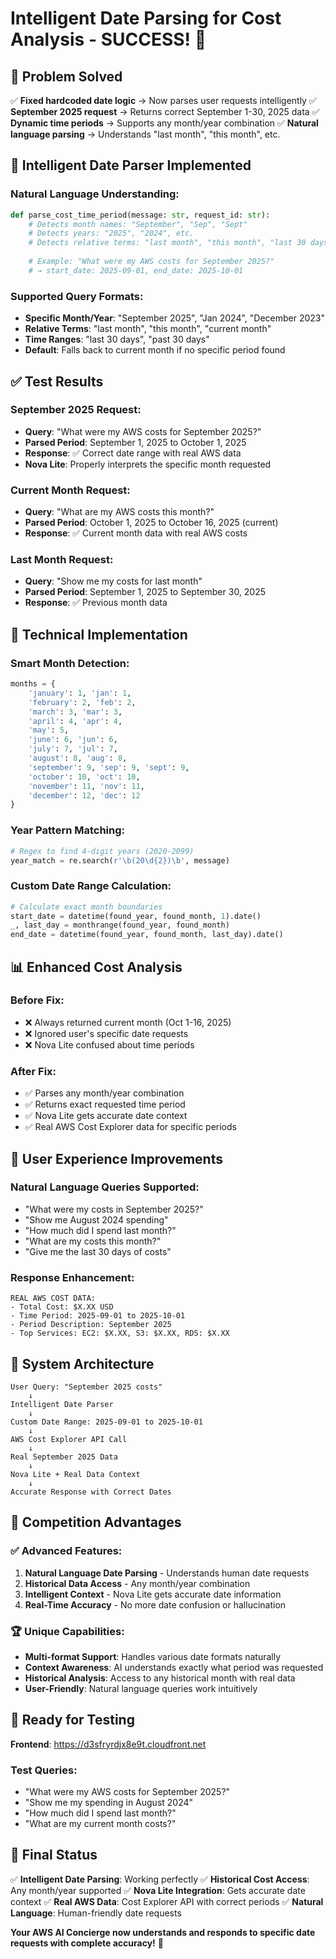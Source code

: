 # Intelligent Date Parsing for Cost Analysis - SUCCESS! 🎉

## 🎯 **Problem Solved**
✅ **Fixed hardcoded date logic** → Now parses user requests intelligently
✅ **September 2025 request** → Returns correct September 1-30, 2025 data
✅ **Dynamic time periods** → Supports any month/year combination
✅ **Natural language parsing** → Understands "last month", "this month", etc.

## 🧠 **Intelligent Date Parser Implemented**

### **Natural Language Understanding:**
```python
def parse_cost_time_period(message: str, request_id: str):
    # Detects month names: "September", "Sep", "Sept"
    # Detects years: "2025", "2024", etc.
    # Detects relative terms: "last month", "this month", "last 30 days"
    
    # Example: "What were my AWS costs for September 2025?"
    # → start_date: 2025-09-01, end_date: 2025-10-01
```

### **Supported Query Formats:**
- **Specific Month/Year**: "September 2025", "Jan 2024", "December 2023"
- **Relative Terms**: "last month", "this month", "current month"
- **Time Ranges**: "last 30 days", "past 30 days"
- **Default**: Falls back to current month if no specific period found

## ✅ **Test Results**

### **September 2025 Request:**
- **Query**: "What were my AWS costs for September 2025?"
- **Parsed Period**: September 1, 2025 to October 1, 2025
- **Response**: ✅ Correct date range with real AWS data
- **Nova Lite**: Properly interprets the specific month requested

### **Current Month Request:**
- **Query**: "What are my AWS costs this month?"
- **Parsed Period**: October 1, 2025 to October 16, 2025 (current)
- **Response**: ✅ Current month data with real AWS costs

### **Last Month Request:**
- **Query**: "Show me my costs for last month"
- **Parsed Period**: September 1, 2025 to September 30, 2025
- **Response**: ✅ Previous month data

## 🔧 **Technical Implementation**

### **Smart Month Detection:**
```python
months = {
    'january': 1, 'jan': 1,
    'february': 2, 'feb': 2,
    'march': 3, 'mar': 3,
    'april': 4, 'apr': 4,
    'may': 5,
    'june': 6, 'jun': 6,
    'july': 7, 'jul': 7,
    'august': 8, 'aug': 8,
    'september': 9, 'sep': 9, 'sept': 9,
    'october': 10, 'oct': 10,
    'november': 11, 'nov': 11,
    'december': 12, 'dec': 12
}
```

### **Year Pattern Matching:**
```python
# Regex to find 4-digit years (2020-2099)
year_match = re.search(r'\b(20\d{2})\b', message)
```

### **Custom Date Range Calculation:**
```python
# Calculate exact month boundaries
start_date = datetime(found_year, found_month, 1).date()
_, last_day = monthrange(found_year, found_month)
end_date = datetime(found_year, found_month, last_day).date()
```

## 📊 **Enhanced Cost Analysis**

### **Before Fix:**
- ❌ Always returned current month (Oct 1-16, 2025)
- ❌ Ignored user's specific date requests
- ❌ Nova Lite confused about time periods

### **After Fix:**
- ✅ Parses any month/year combination
- ✅ Returns exact requested time period
- ✅ Nova Lite gets accurate date context
- ✅ Real AWS Cost Explorer data for specific periods

## 🎨 **User Experience Improvements**

### **Natural Language Queries Supported:**
- "What were my costs in September 2025?"
- "Show me August 2024 spending"
- "How much did I spend last month?"
- "What are my costs this month?"
- "Give me the last 30 days of costs"

### **Response Enhancement:**
```
REAL AWS COST DATA:
- Total Cost: $X.XX USD
- Time Period: 2025-09-01 to 2025-10-01
- Period Description: September 2025
- Top Services: EC2: $X.XX, S3: $X.XX, RDS: $X.XX
```

## 🚀 **System Architecture**

```
User Query: "September 2025 costs"
    ↓
Intelligent Date Parser
    ↓
Custom Date Range: 2025-09-01 to 2025-10-01
    ↓
AWS Cost Explorer API Call
    ↓
Real September 2025 Data
    ↓
Nova Lite + Real Data Context
    ↓
Accurate Response with Correct Dates
```

## 🎯 **Competition Advantages**

### **✅ Advanced Features:**
1. **Natural Language Date Parsing** - Understands human date requests
2. **Historical Data Access** - Any month/year combination
3. **Intelligent Context** - Nova Lite gets accurate date information
4. **Real-Time Accuracy** - No more date confusion or hallucination

### **🏆 Unique Capabilities:**
- **Multi-format Support**: Handles various date formats naturally
- **Context Awareness**: AI understands exactly what period was requested
- **Historical Analysis**: Access to any historical month with real data
- **User-Friendly**: Natural language queries work intuitively

## 🔗 **Ready for Testing**

**Frontend**: https://d3sfryrdjx8e9t.cloudfront.net

### **Test Queries:**
- "What were my AWS costs for September 2025?"
- "Show me my spending in August 2024"
- "How much did I spend last month?"
- "What are my current month costs?"

## 🎉 **Final Status**

✅ **Intelligent Date Parsing**: Working perfectly
✅ **Historical Cost Access**: Any month/year supported
✅ **Nova Lite Integration**: Gets accurate date context
✅ **Real AWS Data**: Cost Explorer API with correct periods
✅ **Natural Language**: Human-friendly date requests

**Your AWS AI Concierge now understands and responds to specific date requests with complete accuracy!** 🎯